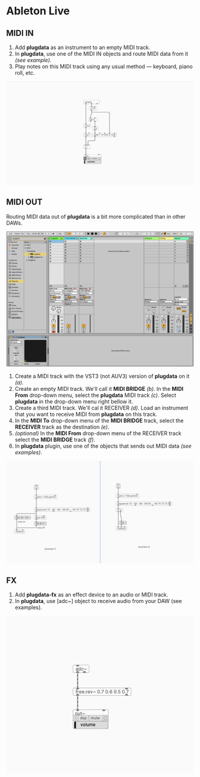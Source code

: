 # Ableton Live


## MIDI IN

1. Add **plugdata** as an instrument to an empty MIDI track.
2. In **plugdata**, use one of the MIDI IN objects and route MIDI data from it *(see example)*.
3. Play notes on this MIDI track using any usual method — keyboard, piano roll, etc.

![live-midiin](images\pd-midiin.png)

## MIDI OUT

Routing MIDI data out of **plugdata** is a bit more complicated than in other DAWs. 

![live-midiout](images\live-a2.png)

1. Create a MIDI track with the VST3 (not AUV3) version of **plugdata** on it *(a)*.
2. Create an empty MIDI track. We'll call it **MIDI BRIDGE** *(b)*. In the **MIDI From** drop-down menu, select the **plugdata** MIDI track *(c)*. Select **plugdata** in the drop-down menu right bellow it.
3. Create a third MIDI track. We'll cal it RECEIVER *(d)*. Load an instrument that you want to receive MIDI from **plugdata** on this track.
4. In the **MIDI To** drop-down menu of the **MIDI BRIDGE** track, select the **RECEIVER** track as the destination *(e)*.
5. *(optional)* In the **MIDI From** drop-down menu of the RECEIVER track select the **MIDI BRIDGE** track *(f)*. 
6. In **plugdata** plugin, use one of the objects that sends out MIDI data *(see examples)*.

![pd-midi](images\pd-midiout.png)

## FX

1. Add **plugdata-fx** as an effect device to an audio or MIDI track.
2. In **plugdata**, use [adc~] object to receive audio from your DAW (see examples).  

![live-a3](images\pd-fx.png)